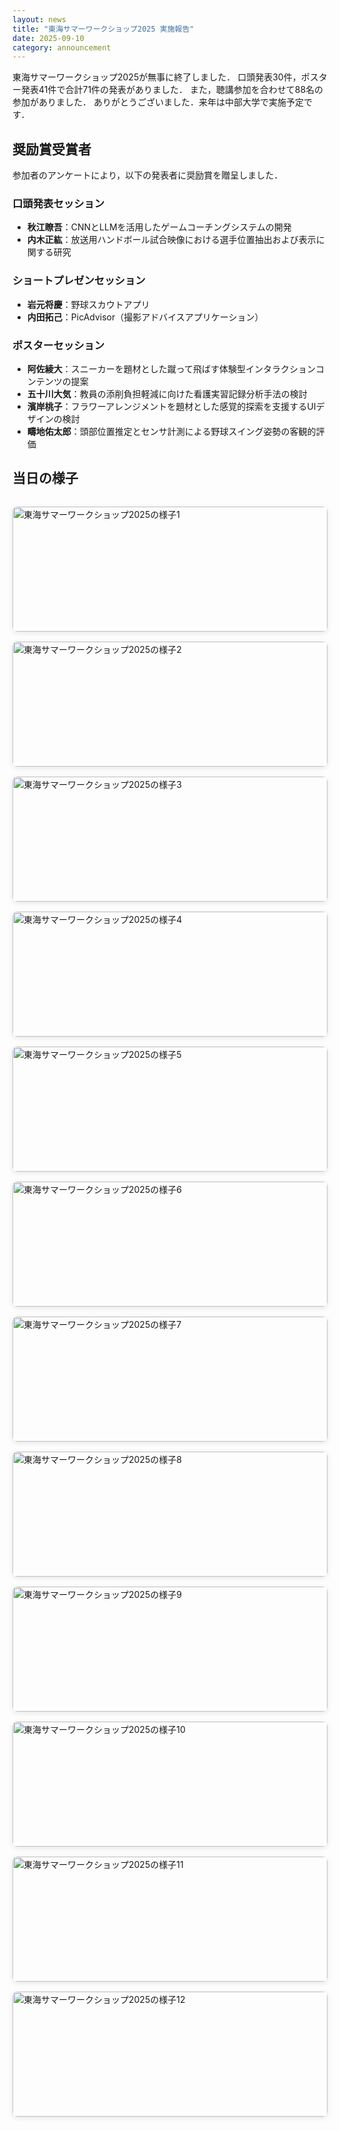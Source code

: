 ```yaml
---
layout: news
title: "東海サマーワークショップ2025 実施報告"
date: 2025-09-10
category: announcement
---
```


東海サマーワークショップ2025が無事に終了しました．
口頭発表30件，ポスター発表41件で合計71件の発表がありました．
また，聴講参加を合わせて88名の参加がありました．
ありがとうございました．来年は中部大学で実施予定です．

## 奨励賞受賞者

参加者のアンケートにより，以下の発表者に奨励賞を贈呈しました．

### 口頭発表セッション
- **秋江瞭吾**：CNNとLLMを活用したゲームコーチングシステムの開発
- **内木正紘**：放送用ハンドボール試合映像における選手位置抽出および表示に関する研究

### ショートプレゼンセッション
- **岩元将慶**：野球スカウトアプリ
- **内田拓己**：PicAdvisor（撮影アドバイスアプリケーション）

### ポスターセッション
- **阿佐綾大**：スニーカーを題材とした蹴って飛ばす体験型インタラクションコンテンツの提案
- **五十川大気**：教員の添削負担軽減に向けた看護実習記録分析手法の検討
- **濱岸桃子**：フラワーアレンジメントを題材とした感覚的探索を支援するUIデザインの検討
- **疇地佑太郎**：頭部位置推定とセンサ計測による野球スイング姿勢の客観的評価

## 当日の様子

<div style="display: grid; grid-template-columns: repeat(auto-fill, minmax(280px, 1fr)); gap: 1rem; margin: 2rem 0;">
    <a href="https://gyazo.com/1b3771cb34005a73a63349806027de43.jpg" target="_blank" style="display: block; overflow: hidden; border-radius: 8px; box-shadow: 0 2px 8px rgba(0,0,0,0.1); transition: transform 0.3s, box-shadow 0.3s;">
        <img src="https://gyazo.com/1b3771cb34005a73a63349806027de43.jpg" alt="東海サマーワークショップ2025の様子1" style="width: 100%; height: 200px; object-fit: cover; display: block;">
    </a>
    <a href="https://gyazo.com/bd3a4f25895451211fdaac809a1b00c6.jpg" target="_blank" style="display: block; overflow: hidden; border-radius: 8px; box-shadow: 0 2px 8px rgba(0,0,0,0.1); transition: transform 0.3s, box-shadow 0.3s;">
        <img src="https://gyazo.com/bd3a4f25895451211fdaac809a1b00c6.jpg" alt="東海サマーワークショップ2025の様子2" style="width: 100%; height: 200px; object-fit: cover; display: block;">
    </a>
    <a href="https://gyazo.com/a9441ca04affa791e548f3e53aae6151.jpg" target="_blank" style="display: block; overflow: hidden; border-radius: 8px; box-shadow: 0 2px 8px rgba(0,0,0,0.1); transition: transform 0.3s, box-shadow 0.3s;">
        <img src="https://gyazo.com/a9441ca04affa791e548f3e53aae6151.jpg" alt="東海サマーワークショップ2025の様子3" style="width: 100%; height: 200px; object-fit: cover; display: block;">
    </a>
    <a href="https://gyazo.com/a03b0b87b4636b1f56a2b19608efa925.jpg" target="_blank" style="display: block; overflow: hidden; border-radius: 8px; box-shadow: 0 2px 8px rgba(0,0,0,0.1); transition: transform 0.3s, box-shadow 0.3s;">
        <img src="https://gyazo.com/a03b0b87b4636b1f56a2b19608efa925.jpg" alt="東海サマーワークショップ2025の様子4" style="width: 100%; height: 200px; object-fit: cover; display: block;">
    </a>
    <a href="https://gyazo.com/d1dce248a05b96a47da3ea850072fc6d.jpg" target="_blank" style="display: block; overflow: hidden; border-radius: 8px; box-shadow: 0 2px 8px rgba(0,0,0,0.1); transition: transform 0.3s, box-shadow 0.3s;">
        <img src="https://gyazo.com/d1dce248a05b96a47da3ea850072fc6d.jpg" alt="東海サマーワークショップ2025の様子5" style="width: 100%; height: 200px; object-fit: cover; display: block;">
    </a>
    <a href="https://gyazo.com/90d482320a61b3f8d46abc50494a6817.jpg" target="_blank" style="display: block; overflow: hidden; border-radius: 8px; box-shadow: 0 2px 8px rgba(0,0,0,0.1); transition: transform 0.3s, box-shadow 0.3s;">
        <img src="https://gyazo.com/90d482320a61b3f8d46abc50494a6817.jpg" alt="東海サマーワークショップ2025の様子6" style="width: 100%; height: 200px; object-fit: cover; display: block;">
    </a>
    <a href="https://gyazo.com/9499cc23431287afbbfa5c6f24a924d3.jpg" target="_blank" style="display: block; overflow: hidden; border-radius: 8px; box-shadow: 0 2px 8px rgba(0,0,0,0.1); transition: transform 0.3s, box-shadow 0.3s;">
        <img src="https://gyazo.com/9499cc23431287afbbfa5c6f24a924d3.jpg" alt="東海サマーワークショップ2025の様子7" style="width: 100%; height: 200px; object-fit: cover; display: block;">
    </a>
    <a href="https://gyazo.com/6d9c27efc50a4e20ebd2704fb232ffb7.jpg" target="_blank" style="display: block; overflow: hidden; border-radius: 8px; box-shadow: 0 2px 8px rgba(0,0,0,0.1); transition: transform 0.3s, box-shadow 0.3s;">
        <img src="https://gyazo.com/6d9c27efc50a4e20ebd2704fb232ffb7.jpg" alt="東海サマーワークショップ2025の様子8" style="width: 100%; height: 200px; object-fit: cover; display: block;">
    </a>
    <a href="https://gyazo.com/377513b0e1e5010604c3bce832206e98.jpg" target="_blank" style="display: block; overflow: hidden; border-radius: 8px; box-shadow: 0 2px 8px rgba(0,0,0,0.1); transition: transform 0.3s, box-shadow 0.3s;">
        <img src="https://gyazo.com/377513b0e1e5010604c3bce832206e98.jpg" alt="東海サマーワークショップ2025の様子9" style="width: 100%; height: 200px; object-fit: cover; display: block;">
    </a>
    <a href="https://gyazo.com/b6772f71a7edb58129dceef0f442348a.jpg" target="_blank" style="display: block; overflow: hidden; border-radius: 8px; box-shadow: 0 2px 8px rgba(0,0,0,0.1); transition: transform 0.3s, box-shadow 0.3s;">
        <img src="https://gyazo.com/b6772f71a7edb58129dceef0f442348a.jpg" alt="東海サマーワークショップ2025の様子10" style="width: 100%; height: 200px; object-fit: cover; display: block;">
    </a>
    <a href="https://gyazo.com/77d7bee5d8c8b6ad951558b078c7589a.jpg" target="_blank" style="display: block; overflow: hidden; border-radius: 8px; box-shadow: 0 2px 8px rgba(0,0,0,0.1); transition: transform 0.3s, box-shadow 0.3s;">
        <img src="https://gyazo.com/77d7bee5d8c8b6ad951558b078c7589a.jpg" alt="東海サマーワークショップ2025の様子11" style="width: 100%; height: 200px; object-fit: cover; display: block;">
    </a>
    <a href="https://gyazo.com/31905ce86c0cec9c7e9a221095a3b156.jpg" target="_blank" style="display: block; overflow: hidden; border-radius: 8px; box-shadow: 0 2px 8px rgba(0,0,0,0.1); transition: transform 0.3s, box-shadow 0.3s;">
        <img src="https://gyazo.com/31905ce86c0cec9c7e9a221095a3b156.jpg" alt="東海サマーワークショップ2025の様子12" style="width: 100%; height: 200px; object-fit: cover; display: block;">
    </a>
</div>

<style>
a[href^="https://gyazo.com/"]:hover {
    transform: scale(1.05);
    box-shadow: 0 4px 16px rgba(0,0,0,0.2) !important;
}
</style>

